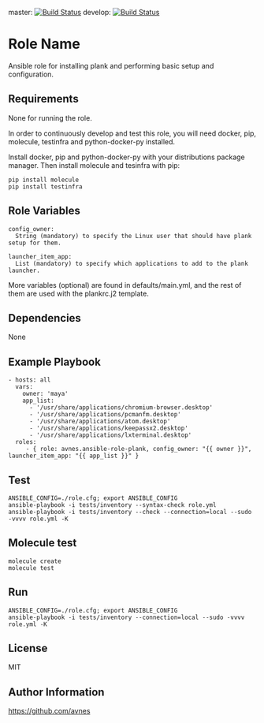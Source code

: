 master: [![Build Status](https://travis-ci.org/avnes/ansible-role-plank.png?branch=master)](https://travis-ci.org/avnes/ansible-role-plank) develop: [![Build Status](https://travis-ci.org/avnes/ansible-role-plank.png?branch=develop)](https://travis-ci.org/avnes/ansible-role-plank)

# Role Name

Ansible role for installing plank and performing basic setup and configuration.

## Requirements

None for running the role.

In order to continuously develop and test this role, you will need docker, pip, molecule, testinfra and python-docker-py installed.

Install docker, pip and python-docker-py with your distributions package manager. Then install molecule and tesinfra with pip:

```
pip install molecule
pip install testinfra
```

## Role Variables

```
config_owner:
  String (mandatory) to specify the Linux user that should have plank setup for them.

launcher_item_app:
  List (mandatory) to specify which applications to add to the plank launcher.
```

More variables (optional) are found in defaults/main.yml, and the rest of them are used with the plankrc.j2 template.

## Dependencies

None

## Example Playbook

```
- hosts: all
  vars:
    owner: 'maya'
    app_list:
      - '/usr/share/applications/chromium-browser.desktop'
      - '/usr/share/applications/pcmanfm.desktop'
      - '/usr/share/applications/atom.desktop'
      - '/usr/share/applications/keepassx2.desktop'
      - '/usr/share/applications/lxterminal.desktop'
  roles:
     - { role: avnes.ansible-role-plank, config_owner: "{{ owner }}", launcher_item_app: "{{ app_list }}" }
```

## Test

```
ANSIBLE_CONFIG=./role.cfg; export ANSIBLE_CONFIG
ansible-playbook -i tests/inventory --syntax-check role.yml
ansible-playbook -i tests/inventory --check --connection=local --sudo -vvvv role.yml -K
```

## Molecule test

```
molecule create
molecule test
```

## Run

```
ANSIBLE_CONFIG=./role.cfg; export ANSIBLE_CONFIG
ansible-playbook -i tests/inventory --connection=local --sudo -vvvv role.yml -K
```

## License

MIT

## Author Information

<https://github.com/avnes>
